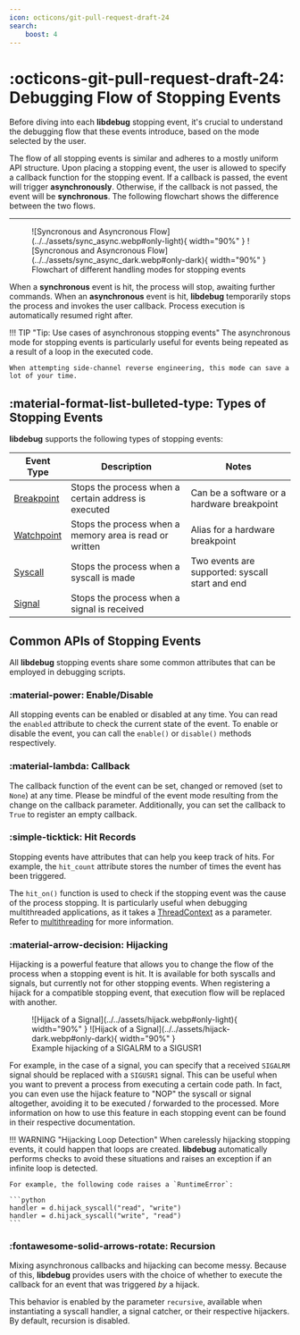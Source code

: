 ```yaml
---
icon: octicons/git-pull-request-draft-24
search:
    boost: 4
---
```

# :octicons-git-pull-request-draft-24: Debugging Flow of Stopping Events
Before diving into each **libdebug** stopping event, it's crucial to understand the debugging flow that these events introduce, based on the mode selected by the user.

The flow of all stopping events is similar and adheres to a mostly uniform API structure. Upon placing a stopping event, the user is allowed to specify a callback function for the stopping event. If a callback is passed, the event will trigger **asynchronously**. Otherwise, if the callback is not passed, the event will be **synchronous**. The following flowchart shows the difference between the two flows.

---

<figure markdown="span">
  ![Syncronous and Asyncronous Flow](../../assets/sync_async.webp#only-light){ width="90%" }
  ![Syncronous and Asyncronous Flow](../../assets/sync_async_dark.webp#only-dark){ width="90%" }
  <figcaption>Flowchart of different handling modes for stopping events</figcaption>
</figure>

When a **synchronous** event is hit, the process will stop, awaiting further commands. When an **asynchronous** event is hit, **libdebug** temporarily stops the process and invokes the user callback. Process execution is automatically resumed right after.

!!! TIP "Tip: Use cases of asynchronous stopping events"
    The asynchronous mode for stopping events is particularly useful for events being repeated as a result of a loop in the executed code.

    When attempting side-channel reverse engineering, this mode can save a lot of your time.

## :material-format-list-bulleted-type: Types of Stopping Events

**libdebug** supports the following types of stopping events:

| Event Type | Description                          | Notes                                |
|------------|--------------------------------------|--------------------------------------|
| [Breakpoint](../breakpoints) | Stops the process when a certain address is executed | Can be a software or a hardware breakpoint    |
| [Watchpoint](../watchpoints) | Stops the process when a memory area is read or written | Alias for a hardware breakpoint |
| [Syscall](../syscalls)    | Stops the process when a syscall is made | Two events are supported: syscall start and end |
| [Signal](../signals)     | Stops the process when a signal is received |  |

## Common APIs of Stopping Events
All **libdebug** stopping events share some common attributes that can be employed in debugging scripts.

### :material-power: Enable/Disable
All stopping events can be enabled or disabled at any time. You can read the `enabled` attribute to check the current state of the event. To enable or disable the event, you can call the `enable()` or `disable()` methods respectively.

### :material-lambda: Callback
The callback function of the event can be set, changed or removed (set to `None`) at any time. Please be mindful of the event mode resulting from the change on the callback parameter. Additionally, you can set the callback to `True` to register an empty callback.

### :simple-ticktick: Hit Records
Stopping events have attributes that can help you keep track of hits. For example, the `hit_count` attribute stores the number of times the event has been triggered.

The `hit_on()` function is used to check if the stopping event was the cause of the process stopping. It is particularly useful when debugging multithreaded applications, as it takes a [ThreadContext](../../from_pydoc/generated/state/thread_context) as a parameter. Refer to [multithreading](../../multithreading/multithreading) for more information.

### :material-arrow-decision: Hijacking
Hijacking is a powerful feature that allows you to change the flow of the process when a stopping event is hit. It is available for both syscalls and signals, but currently not for other stopping events. When registering a hijack for a compatible stopping event, that execution flow will be replaced with another.

<figure markdown="span">
  ![Hijack of a Signal](../../assets/hijack.webp#only-light){ width="90%" }
  ![Hijack of a Signal](../../assets/hijack-dark.webp#only-dark){ width="90%" }
  <figcaption>Example hijacking of a SIGALRM to a SIGUSR1</figcaption>
</figure>

For example, in the case of a signal, you can specify that a received `SIGALRM` signal should be replaced with a `SIGUSR1` signal. This can be useful when you want to prevent a process from executing a certain code path. In fact, you can even use the hijack feature to "NOP" the syscall or signal altogether, avoiding it to be executed / forwarded to the processed. More information on how to use this feature in each stopping event can be found in their respective documentation.


!!! WARNING "Hijacking Loop Detection"
    When carelessly hijacking stopping events, it could happen that loops are created. **libdebug** automatically performs checks to avoid these situations and raises an exception if an infinite loop is detected.

    For example, the following code raises a `RuntimeError`:

    ```python
    handler = d.hijack_syscall("read", "write")
    handler = d.hijack_syscall("write", "read")
    ```

### :fontawesome-solid-arrows-rotate: Recursion
Mixing asynchronous callbacks and hijacking can become messy. Because of this, **libdebug** provides users with the choice of whether to execute the callback for an event that was triggered *by* a hijack.

This behavior is enabled by the parameter `recursive`, available when instantiating a syscall handler, a signal catcher, or their respective hijackers. By default, recursion is disabled.